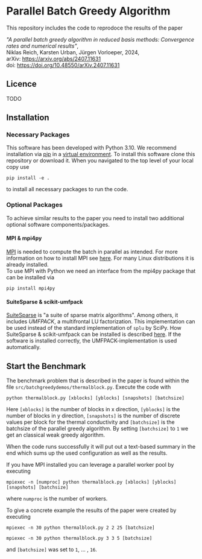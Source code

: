 # Parallel Batch Greedy Algorithm

This repository includes the code to reprodoce the results of the paper

*"A parallel batch greedy algorithm in reduced basis methods: Convergence rates and numerical results"*,  
Niklas Reich, Karsten Urban, Jürgen Vorloeper, 2024,  
arXiv: https://arxiv.org/abs/2407.11631  
doi: https://doi.org/10.48550/arXiv.2407.11631

## Licence

TODO

## Installation
### Necessary Packages

This software has been developed with Python 3.10.
We recommend installation via [pip](https://pip.pypa.io/en/stable/) in a [virtual environment](https://virtualenv.pypa.io/en/latest/).
To install this software clone this repository or download it. When you navigated to the top level of your local copy use

    pip install -e .

to install all necessary packages to run the code.  

### Optional Packages
To achieve similar results to the paper you need to install two additional optional software components/packages.

#### MPI & mpi4py
[MPI](https://www.mpi-forum.org/) is needed to compute the batch in parallel as intended. For more information on how to install MPI see [here](https://docs.open-mpi.org/en/v5.0.x/installing-open-mpi/quickstart.html). For many Linux distributions it is already installed.  
To use MPI with Python we need an interface from the mpi4py package that can be installed via

    pip install mpi4py

#### SuiteSparse & scikit-umfpack
[SuiteSparse](https://people.engr.tamu.edu/davis/suitesparse.html) is "a suite of sparse matrix algorithms". Among others, it includes *UMFPACK*, a multifrontal LU factorization. This implementation can be used instead of the standard implementation of `splu` by SciPy. How SuiteSparse & scikit-umfpack can be installed is described [here](https://scikit-umfpack.github.io/scikit-umfpack/install.html). If the software is installed correctly, the UMFPACK-implementation is used automatically.

## Start the Benchmark

The benchmark problem that is described in the paper is found within the file `src/batchgreedydemos/thermalblock.py`. Execute the code with

    python thermalblock.py [xblocks] [yblocks] [snapshots] [batchsize]

Here `[xblocks]` is the number of blocks in x direction, `[yblocks]` is the number of blocks in y direction, `[snapshots]` is the number of discrete values per block for the thermal conductivity and `[batchsize]` is the batchsize of the parallel greedy algorithm. By setting `[batchsize]` to `1` we get an classical weak greedy algorithm.

When the code runs successfully it will put out a text-based summary in the end which sums up the used configuration as well as the results.

If you have MPI installed you can leverage a parallel worker pool by executing

    mpiexec -n [numproc] python thermalblock.py [xblocks] [yblocks] [snapshots] [batchsize]

where `numproc` is the number of workers.

To give a concrete example the results of the paper were created by executing

    mpiexec -n 30 python thermalblock.py 2 2 25 [batchsize]
<!-- tsk -->
    mpiexec -n 30 python thermalblock.py 3 3 5 [batchsize]
    

and `[batchsize]` was set to `1`, ... , `16`.
